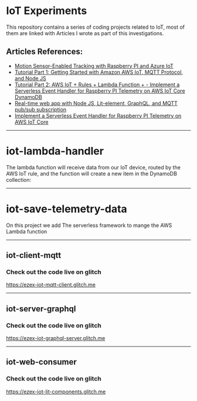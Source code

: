 # IoT Experiments

This repository contains a series of coding projects  related to IoT, most of them are linked with  Articles I wrote as part of this investigations.

## Articles References:
- [Motion Sensor-Enabled Tracking with Raspberry PI and Azure IoT](https://medium.com/dev-jam/motion-sensor-enabled-tracking-with-raspberry-pi-and-azure-iot-f1e68aa2f15e)
- [Tutorial Part 1: Getting Started with Amazon AWS IoT, MQTT Protocol, and Node JS ](https://medium.com/dev-jam/getting-started-with-aws-iot-core-and-mqtt-protocol-with-a-node-js-example-ed16bd542704)
- [Tutorial Part 2: AWS IoT + Rules + Lambda Function + - Implement a Serverless Event Handler for Raspberry PI Telemetry on AWS IoT Core
DynamoDB](https://medium.com/dev-jam/tutorial-part-2-aws-iot-rules-lambda-function-dynamodb-40a7d4ea35b9)
- [Real-time web app with Node JS, Lit-element, GraphQL, and MQTT pub/sub subscription](https://medium.com/dev-jam/real-time-web-app-with-node-js-lit-element-graphql-and-mqtt-pub-sub-subscription-792a4a3dc1f0)
- [Implement a Serverless Event Handler for Raspberry PI Telemetry on AWS IoT Core](https://medium.com/dev-jam/implement-a-serverless-event-handler-for-raspberry-pi-telemetry-on-aws-iot-core-ecec2dc65448)

---
# iot-lambda-handler

The lambda function will receive data from our IoT device, routed by the AWS IoT rule, and the function will create a new item in the DynamoDB collection:

---

# iot-save-telemetry-data
On this project we add The serverless framework to mange the AWS Lambda function

---
## iot-client-mqtt


### Check out the code live on glitch

https://ezex-iot-mqtt-client.glitch.me

---

## iot-server-graphql


### Check out the code live on glitch
https://ezex-iot-graphql-server.glitch.me

---

## iot-web-consumer

### Check out the code live on glitch
https://ezex-iot-lit-components.glitch.me
